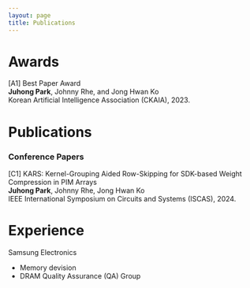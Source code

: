 ```yaml
---
layout: page
title: Publications
---
```

# **Awards**
[A1] Best Paper Award   
**Juhong Park**, Johnny Rhe, and Jong Hwan Ko   
Korean Artificial Intelligence Association (CKAIA), 2023.

# **Publications**
### **Conference Papers**  
[C1] KARS: Kernel-Grouping Aided Row-Skipping for SDK-based Weight Compression in PIM Arrays   
**Juhong Park**, Johnny Rhe, Jong Hwan Ko  
IEEE International Symposium on Circuits and Systems (ISCAS), 2024.

# **Experience**
Samsung Electronics
- Memory devision
- DRAM Quality Assurance (QA) Group
